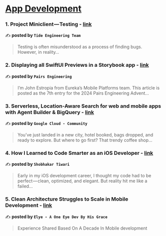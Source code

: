 
<h1><a href=https://medium.com/tag/mobile-app-development/recommended target="_blank" rel="noopener noreferrer">App Development</a></h1>
<h3>1. Project Miniclient — Testing - <a href="https://medium.com/tide-engineering-team/project-miniclient-testing-14ac94a0ab2c" target="_blank" rel="noopener noreferrer">link</a></h3>

✍️ **posted by `Tide Engineering Team`**

<blockquote>Testing is often misunderstood as a process of finding bugs. However, in reality…</blockquote>

<h3>2. Displaying all SwiftUI Previews in a Storybook app - <a href="https://medium.com/eureka-engineering/displaying-all-swiftui-previews-in-a-storybook-app-1dd8e925d777" target="_blank" rel="noopener noreferrer">link</a></h3>

✍️ **posted by `Pairs Engineering`**

<blockquote>I’m John Estropia from Eureka’s Mobile Platforms team. This article is posted as the 7th entry for the 2024 Pairs Engineering Advent…</blockquote>

<h3>3. Serverless, Location-Aware Search for web and mobile apps with Agent Builder & BigQuery - <a href="https://medium.com/google-cloud/serverless-location-aware-search-for-web-and-mobile-apps-with-agent-builder-bigquery-89f2fef1ab20" target="_blank" rel="noopener noreferrer">link</a></h3>

✍️ **posted by `Google Cloud - Community`**

<blockquote>You’ve just landed in a new city, hotel booked, bags dropped, and ready to explore. But where to go first? That trendy coffee shop…</blockquote>

<h3>4. How I Learned to Code Smarter as an iOS Developer - <a href="https://medium.com/@shobhakartiwari/how-i-learned-to-code-smarter-as-an-ios-developer-6342d3e852bb" target="_blank" rel="noopener noreferrer">link</a></h3>

✍️ **posted by `Shobhakar Tiwari`**

<blockquote>Early in my iOS development career, I thought my code had to be perfect — clean, optimized, and elegant. But reality hit me like a failed…</blockquote>

<h3>5. Clean Architecture Struggles to Scale in Mobile Development - <a href="https://medium.com/@elye-project/clean-architecture-struggles-to-scale-in-mobile-development-85971471ac7a" target="_blank" rel="noopener noreferrer">link</a></h3>

✍️ **posted by `Elye - A One Eye Dev By His Grace`**

<blockquote>Experience Shared Based On A Decade In Mobile development</blockquote>

